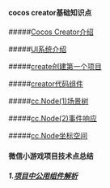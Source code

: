 #### cocos creator基础知识点

#####[Cocos Creator介绍](/constractor/constractor.md)

#####[UI系统介绍](/ui/ui.md)

#####[create创建第一个项目](/first/first.md)

#####[creator代码组件](/componet/componet.md)

#####[cc.Node(1)场景树](/nodeTree/nodeTree.md)

#####[cc.Node(2)事件响应](/event/event.md)

#####[cc.Node坐标空间](/position/position.md)

#### 微信小游戏项目技术点总结

##### 1.[项目中公用组件解析](/componet/comFunc.md)




